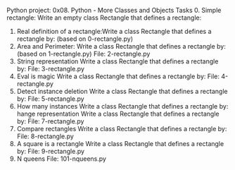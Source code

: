 Python project: 0x08. Python - More Classes and Objects
Tasks
0. Simple rectangle: Write an empty class Rectangle 
that defines a rectangle:
1. Real definition of a rectangle:Write a class Rectangle that 
defines a rectangle by: (based on 0-rectangle.py)
2. Area and Perimeter: Write a class Rectangle that defines a rectangle by: 
(based on 1-rectangle.py)
File: 2-rectangle.py
3. String representation
Write a class Rectangle that defines a rectangle by: 
File: 3-rectangle.py
4. Eval is magic
Write a class Rectangle that defines a rectangle by:
File: 4-rectangle.py
5. Detect instance deletion
Write a class Rectangle that defines a rectangle by:
File: 5-rectangle.py
6. How many instances
Write a class Rectangle that defines a rectangle by: 
hange representation
Write a class Rectangle that defines a rectangle by: 
File: 7-rectangle.py
8. Compare rectangles
Write a class Rectangle that defines a rectangle by: 
File: 8-rectangle.py
9. A square is a rectangle
Write a class Rectangle that defines a rectangle by: 
File: 9-rectangle.py
10. N queens
File: 101-nqueens.py
